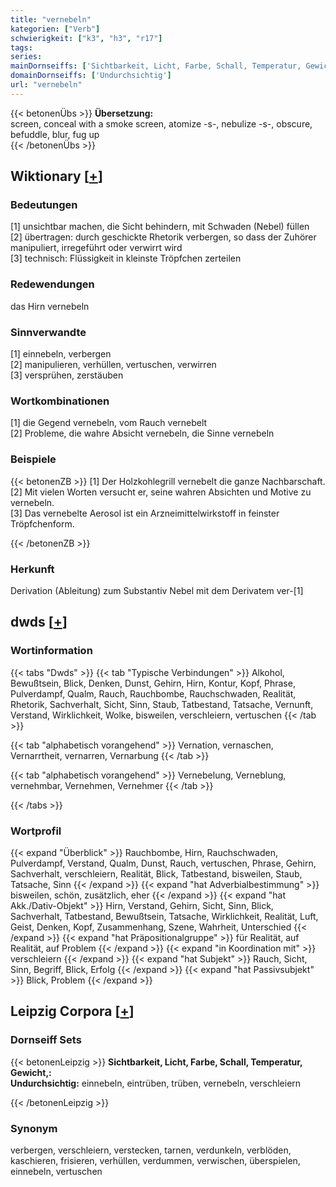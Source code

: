 ```yaml
---
title: "vernebeln"
kategorien: ["Verb"]
schwierigkeit: ["k3", "h3", "r17"]
tags:
series:
mainDornseiffs: ['Sichtbarkeit, Licht, Farbe, Schall, Temperatur, Gewicht,']
domainDornseiffs: ['Undurchsichtig']
url: "vernebeln"
---
```


{{< betonenÜbs >}}
**Übersetzung:**  
screen, conceal with a smoke screen, atomize -s-, nebulize -s-, obscure, befuddle, blur, fug up  
{{< /betonenÜbs >}}

## Wiktionary [[+](https://de.wiktionary.org/wiki/vernebeln)]

### Bedeutungen
[1] unsichtbar machen, die Sicht behindern, mit Schwaden (Nebel) füllen  
[2] übertragen: durch geschickte Rhetorik verbergen, so dass der Zuhörer manipuliert, irregeführt oder verwirrt wird  
[3] technisch: Flüssigkeit in kleinste Tröpfchen zerteilen  

### Redewendungen
das Hirn vernebeln  

### Sinnverwandte
[1] einnebeln, verbergen  
[2] manipulieren, verhüllen, vertuschen, verwirren  
[3] versprühen, zerstäuben  

### Wortkombinationen
[1] die Gegend vernebeln, vom Rauch vernebelt  
[2] Probleme, die wahre Absicht vernebeln, die Sinne vernebeln  

### Beispiele
{{< betonenZB >}}
[1] Der Holzkohlegrill vernebelt die ganze Nachbarschaft.  
[2] Mit vielen Worten versucht er, seine wahren Absichten und Motive zu vernebeln.  
[3] Das vernebelte Aerosol ist ein Arzneimittelwirkstoff in feinster Tröpfchenform.  

{{< /betonenZB >}}
### Herkunft
Derivation (Ableitung) zum Substantiv Nebel mit dem Derivatem ver-[1]  



## dwds [[+](https://www.dwds.de/wb/vernebeln)]

### Wortinformation
{{< tabs "Dwds" >}}
{{< tab "Typische Verbindungen" >}}
Alkohol, Bewußtsein, Blick, Denken, Dunst, Gehirn, Hirn, Kontur, Kopf, Phrase, Pulverdampf, Qualm, Rauch, Rauchbombe, Rauchschwaden, Realität, Rhetorik, Sachverhalt, Sicht, Sinn, Staub, Tatbestand, Tatsache, Vernunft, Verstand, Wirklichkeit, Wolke, bisweilen, verschleiern, vertuschen
{{< /tab >}}

{{< tab "alphabetisch vorangehend" >}}
Vernation, vernaschen, Vernarrtheit, vernarren, Vernarbung
{{< /tab >}}

{{< tab "alphabetisch vorangehend" >}}
Vernebelung, Verneblung, vernehmbar, Vernehmen, Vernehmer
{{< /tab >}}

{{< /tabs >}}

### Wortprofil
{{< expand "Überblick" >}} Rauchbombe, Hirn, Rauchschwaden, Pulverdampf, Verstand, Qualm, Dunst, Rauch, vertuschen, Phrase, Gehirn, Sachverhalt, verschleiern, Realität, Blick, Tatbestand, bisweilen, Staub, Tatsache, Sinn {{< /expand >}}
{{< expand "hat Adverbialbestimmung" >}} bisweilen, schön, zusätzlich, eher {{< /expand >}}
{{< expand "hat Akk./Dativ-Objekt" >}} Hirn, Verstand, Gehirn, Sicht, Sinn, Blick, Sachverhalt, Tatbestand, Bewußtsein, Tatsache, Wirklichkeit, Realität, Luft, Geist, Denken, Kopf, Zusammenhang, Szene, Wahrheit, Unterschied {{< /expand >}}
{{< expand "hat Präpositionalgruppe" >}} für Realität, auf Realität, auf Problem {{< /expand >}}
{{< expand "in Koordination mit" >}} verschleiern {{< /expand >}}
{{< expand "hat Subjekt" >}} Rauch, Sicht, Sinn, Begriff, Blick, Erfolg {{< /expand >}}
{{< expand "hat Passivsubjekt" >}} Blick, Problem {{< /expand >}}

## Leipzig Corpora [[+](https://corpora.uni-leipzig.de/en/res?word=vernebeln&corpusId=deu_newscrawl-public_2018)]

### Dornseiff Sets
{{< betonenLeipzig >}}
**Sichtbarkeit, Licht, Farbe, Schall, Temperatur, Gewicht,:**  
**Undurchsichtig:** einnebeln, eintrüben, trüben, vernebeln, verschleiern  

{{< /betonenLeipzig >}}

### Synonym
verbergen, verschleiern, verstecken, tarnen, verdunkeln, verblöden, kaschieren, frisieren, verhüllen, verdummen, verwischen, überspielen, einnebeln, vertuschen

